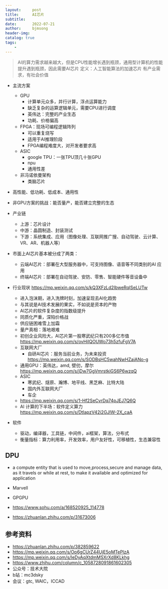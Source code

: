 ```yaml
---
layout:     post
title:      AI芯片
subtitle:   
date:       2022-07-21
author:     bjmsong
header-img: 
catalog: true
tags:
    - 
---
```

>AI的算力需求越来越大，但是CPU性能增长遇到瓶颈，通用型计算机的性能提升遇到瓶颈，因此需要AI芯片
>定义：人工智能算法的加速芯片
>有产业需求，有社会价值

- 主流方案
    - GPU
        - 计算单元众多，并行计算，浮点运算能力
        - 缺乏复杂的运算逻辑单元，需要CPU进行调度
        - 英伟达：完整的产业生态
        - 功耗、价格偏高 
    - FPGA：现场可编程逻辑阵列
        - 可以重复烧写
        - 适用于AI推理阶段
        - FPGA编程难度大，对开发者要求高
    - ASIC
        - google TPU：一张TPU顶几十张GPU
        - npu
        - 通用性差
    - 非冯诺依曼架构
        - 类脑芯片
- 高性能、低功耗、低成本、通用性
- 非GPU方案的挑战：能否量产，能否建立完整的生态

- 产业链
    - 上游：芯片设计
    - 中游：晶圆制造、封装测试
    - 下游：系统集成、应用（图像处理、互联网推广搜、自动驾驶、云计算、VR、AR、机器人等）

- 市面上AI芯片基本被分成了两类：
    - 云端AI芯片：部署在大型服务器中，可支持图像、语音等不同类别的AI 应用
    - 终端AI芯片：部署在自动驾驶、安防、零售、智能硬件等音设备中


- 行业现状
    https://mp.weixin.qq.com/s/kQ3XFzLd2IbweRqISeLUTw
    - 进入泡沫期，进入洗牌时刻，加速呈现去AI化趋势
    - 与其说是AI技术发展的果实，不如说是资本的产物
    - AI芯片的软件复杂度的指数级提升
    - 同质化严重，深陷价格战
    - 供应链困难雪上加霜
    - 量产真相：落地艰难
    - 初创企业风险大，AI芯片第一股寒武纪只有200多亿市值
    https://mp.weixin.qq.com/s/ovHiIQOUWo73h5zfuFgV7A
    - 互联网大厂
        - 自研AI芯片：服务当前业务，为未来投资
    https://mp.weixin.qq.com/s/SODBsHC5wahNwHZaiANo-g
    - 通用GPU：英伟达，amd, 壁仞，摩尔
    https://mp.weixin.qq.com/s/jDw7GgVmrstkiGS6P6wzqQ
    - ASIC
        - 寒武纪、燧原、瀚博、地平线、黑芝麻、比特大陆
        - 国内外互联网大厂
        - 车企
    - https://mp.weixin.qq.com/s/1-Hf2SeCvrDq74pJEJ7Q6Q
    - AI 计算的下半场：软件定义算力
    https://mp.weixin.qq.com/s/DtlapzV42i2GJIW-2X_caA

- 软件
    - 驱动，编译器，工具链，中间件，ai框架，算法，分布式
    - 衡量指标：算力利用率，开发效率，用户友好性，可移植性，生态兼容性

## DPU
- a compute entity that is used to move,process,secure and manage data, as it travels or while at rest, to make it available and optimized for application
- Marvell 



- GPGPU
- https://www.sohu.com/a/168520925_114778
- https://zhuanlan.zhihu.com/p/31673006




## 参考资料
- https://zhuanlan.zhihu.com/p/382859622
- https://mp.weixin.qq.com/s/Op6gCUrZ44UjE5oMTePlzA
- https://mp.weixin.qq.com/s/IeDyAqXtdmMSXrXd8KLkhg
- https://www.zhihu.com/column/c_1058728091861602305
- 公众号：技术大院
- b站：mc3dsky
- 会议：gtc, WAIC，ICCAD
